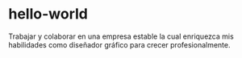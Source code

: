 # hello-world

Trabajar y colaborar en una empresa estable la cual enriquezca mis habilidades como diseñador gráfico para crecer profesionalmente.
